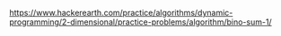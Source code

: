 https://www.hackerearth.com/practice/algorithms/dynamic-programming/2-dimensional/practice-problems/algorithm/bino-sum-1/

